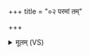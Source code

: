 +++
title = "०२ परमां तम्"

+++
<details><summary>मूलम् (VS)</summary>

प॑र॒मां तं प॑रा॒वत॒मिन्द्रो॑ नुदतु वृत्र॒हा। यतो॒ न पुन॒राय॑ति शश्व॒तीभ्यः॒ समा॑भ्यः ॥
</details>